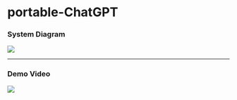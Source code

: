 # portable-ChatGPT

### System Diagram
![](https://github.com/rkuo2000/portable-ChatGPT/blob/main/assets/AMB832-mini-ILI9341-LCD240x320-PAM8403-Button.jpg?raw=true)

---
### Demo Video
[![](https://markdown-videos-api.jorgenkh.no/youtube/7rfmXPqyLF0)](https://youtu.be/7rfmXPqyLF0)

